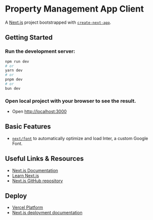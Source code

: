 # Property Management App Client

A [Next.js](https://nextjs.org/) project bootstrapped with [`create-next-app`](https://github.com/vercel/next.js/tree/canary/packages/create-next-app).

## Getting Started

### Run the development server:

```bash
npm run dev
# or
yarn dev
# or
pnpm dev
# or
bun dev
```

### Open local project with your browser to see the result.
- Open [http://localhost:3000](http://localhost:3000)

## Basic Features
- [`next/font`](https://nextjs.org/docs/basic-features/font-optimization) to automatically optimize and load Inter, a custom Google Font.

## Useful Links & Resources

- [Next.js Documentation](https://nextjs.org/docs)
- [Learn Next.js](https://nextjs.org/learn)
- [Next.js GitHub repository](https://github.com/vercel/next.js/)

## Deploy

- [Vercel Platform](https://vercel.com/new?utm_medium=default-template&filter=next.js&utm_source=create-next-app&utm_campaign=create-next-app-readme)
- [Next.js deployment documentation](https://nextjs.org/docs/deployment)
